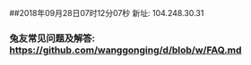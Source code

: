 ##2018年09月28日07时12分07秒 新址: 104.248.30.31
### 兔友常见问题及解答: https://github.com/wanggonging/d/blob/w/FAQ.md
